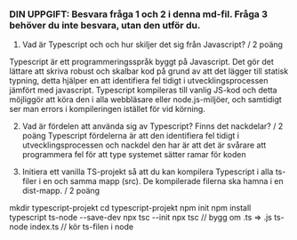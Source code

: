 ### DIN UPPGIFT: Besvara fråga 1 och 2 i denna md-fil. Fråga 3 behöver du inte besvara, utan den utför du.


1. Vad är Typescript och och hur skiljer det sig från Javascript? / 2 poäng

Typescript är ett programmeringsspråk byggt på Javascript. Det gör det lättare att skriva robust och skalbar kod på grund av att det lägger till statisk typning, detta hjälper en att identifiera fel tidigt i utvecklingsprocessen jämfört med javascript. Typescript kompileras till vanlig JS-kod och detta möjliggör att köra den i alla webbläsare eller node.js-miljöer, och samtidigt ser man errors i kompileringen istället för vid körning.


2. Vad är fördelen att använda sig av Typescript? Finns det nackdelar? / 2 poäng
Typescript fördelerna är att den identifiera fel tidigt i utvecklingsprocessen och nackdel den har är att det är svårare att programmera fel för att type systemet sätter ramar för koden

3. Initiera ett vanilla TS-projekt så att du kan kompilera 
 Typescript i alla ts-filer i en och samma mapp (src). De kompilerade filerna ska hamna i en dist-mapp. / 2 poäng


mkdir typescript-projekt
cd typescript-projekt
npm init
npm install typescript ts-node --save-dev
npx tsc --init
npx tsc // bygg om .ts => .js
ts-node index.ts // kör ts-filen i node